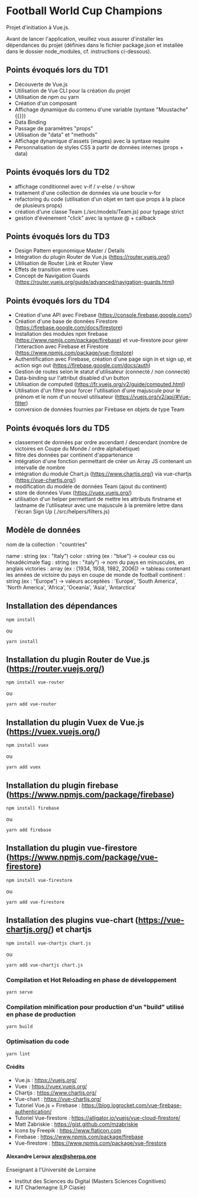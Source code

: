# Football World Cup Champions

Projet d'initiation à Vue.js.

Avant de lancer l'application, veuillez vous assurer d'installer les dépendances du projet (définies dans le fichier package.json et installée dans le dossier node_modules, cf. instructions ci-dessous).

## Points évoqués lors du TD1

- Découverte de Vue.js
- Utilisation de Vue CLI pour la création du projet
- Utilisation de npm ou yarn
- Création d'un composant
- Affichage dynamique du contenu d'une variable (syntaxe "Moustache" {{}})
- Data Binding
- Passage de paramètres "props"
- Utilisation de "data" et "methods"
- Affichage dynamique d'assets (images) avec la syntaxe require
- Personnalisation de styles CSS à partir de données internes (props + data)

## Points évoqués lors du TD2

- affichage conditionnel avec v-if / v-else / v-show
- traitement d'une collection de données via une boucle v-for
- refactoring du code (utilisation d'un objet en tant que props à la place de plusieurs props)
- création d'une classe Team (./src/models/Team.js) pour typage strict
- gestion d'événement "click" avec la syntaxe @ + callback

## Points évoqués lors du TD3

- Design Pattern ergonomique Master / Details
- Intégration du plugin Router de Vue.js (https://router.vuejs.org/)
- Utilisation de Router Link et Router View
- Effets de transition entre vues
- Concept de Navigation Guards (https://router.vuejs.org/guide/advanced/navigation-guards.html)

## Points évoqués lors du TD4

- Création d'une API avec Firebase (https://console.firebase.google.com/)
- Création d'une base de données Firestore (https://firebase.google.com/docs/firestore)
- Installation des modules npm firebase (https://www.npmjs.com/package/firebase) et vue-firestore pour gérer l'interaction avec Firebase et Firestore (https://www.npmjs.com/package/vue-firestore)
- Authentification avec Firebase, création d'une page sign in et sign up, et action sign out (https://firebase.google.com/docs/auth)
- Gestion de routes selon le statut d'utilisateur (connecté / non connecté)
- Data-binding sur l'attribut disabled d'un button
- Utilisation de computed (https://fr.vuejs.org/v2/guide/computed.html)
- Utilisation d'un filtre pour forcer l'utilisation d'une majuscule pour le prénom et le nom d'un nouvel utilisateur (https://vuejs.org/v2/api/#Vue-filter)
- conversion de données fournies par Firebase en objets de type Team

## Points évoqués lors du TD5

- classement de données par ordre ascendant / descendant (nombre de victoires en Coupe du Monde / ordre alphabétique)
- filtre des données par continent d'appartenance
- intégration d'une fonction permettant de créer un Array JS contenant un intervalle de nombre
- intégration du module Chart.js (https://www.chartjs.org/) via vue-chartjs (https://vue-chartjs.org/)
- modification du modèle de données Team (ajout du continent)
- store de données Vuex (https://vuex.vuejs.org/)
- utilisation d'un helper permettant de mettre les attributs firstname et lastname de l'utilisateur avec une majuscule à la première lettre dans l'écran Sign Up (./src/helpers/filters.js)

## Modèle de données

nom de la collection : "countries"

name : string (ex : "Italy")
color : string (ex : "blue") -> couleur css ou héxadécimale
flag : string (ex : "italy") -> nom du pays en minuscules, en anglais
victories : array (ex : [1934, 1938, 1982, 2006]) -> tableau contenant les années de victoire du pays en coupe de monde de football
continent : string (ex : "Europe") -> valeurs acceptées : 'Europe', 'South America', 'North America', 'Africa', 'Oceania', 'Asia', 'Antarctica'

## Installation des dépendances

```
npm install
```

ou

```
yarn install
```

## Installation du plugin Router de Vue.js (https://router.vuejs.org/)

`npm install vue-router`

ou

`yarn add vue-router`

## Installation du plugin Vuex de Vue.js (https://vuex.vuejs.org/)

`npm install vuex`

ou

`yarn add vuex`

## Installation du plugin firebase (https://www.npmjs.com/package/firebase)

`npm install firebase`

ou

`yarn add firebase`

## Installation du plugin vue-firestore (https://www.npmjs.com/package/vue-firestore)

`npm install vue-firestore`

ou

`yarn add vue-firestore`

## Installation des plugins vue-chart (https://vue-chartjs.org/) et chartjs

`npm install vue-chartjs chart.js`

ou

`yarn add vue-chartjs chart.js`

### Compilation et Hot Reloading en phase de développement

```
yarn serve
```

### Compilation minification pour production d'un "build" utilisé en phase de production

```
yarn build
```

### Optimisation du code

```
yarn lint
```

#### Crédits

- Vue.js : https://vuejs.org/
- Vuex : https://vuex.vuejs.org/
- Chartjs : https://www.chartjs.org/
- Vue-chart : https://vue-chartjs.org/
- Tutoriel Vue.js + Firebase : https://blog.logrocket.com/vue-firebase-authentication/
- Tutoriel Vue-firestore : https://alligator.io/vuejs/vue-cloud-firestore/
- Matt Zabriskie : https://gist.github.com/mzabriskie
- Icons by Freepik : https://www.flaticon.com
- Firebase : https://www.npmjs.com/package/firebase
- Vue-firestore : https://www.npmjs.com/package/vue-firestore

#### Alexandre Leroux <alex@sherpa.one>

Enseignant à l'Université de Lorraine

- Institut des Sciences du Digital (Masters Sciences Cognitives)
- IUT Charlemagne (LP Ciasie)
